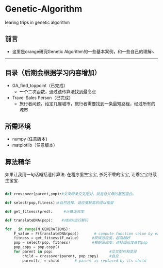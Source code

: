 # Genetic-Algorithm
learing trips in genetic algorithm
## 前言
* 这里是orange研究Genetic Algorithm的一些基本案例，和一些自己的理解~

------
## 目录（后期会根据学习内容增加）
* GA_find_toppoint（已完成）
    * 一个二次函数，通过遗传算法找到最高点
* Travel Sales Person（已完成）
    * 旅行者问题。给定几座城市，旅行者需要找到一条最短路径，经过所有的城市

## 所需环境
* numpy   (任意版本)
* matplotlib（任意版本）

## 算法精华
 如果让我用一句话概括遗传算法: 在程序里生宝宝, 杀死不乖的宝宝, 让乖宝宝继续生宝宝.

```python

def crossover(parent,pop):#父亲母亲交叉配对，就是将父母的基因混合。                            

def select(pop,fitness):#自然选择，适应度较高的得以保留

def get_fitness(pred):     #计算适应度

def translateDNA(pop):    #对DNA进行解码

for _ in range(N_GENERATIONS):
    F_value = F(translateDNA(pop))       # compute function value by extracting DNA
    fitness = get_fitness(F_value)      #获得适应度，越高越好
    pop = select(pop, fitness)          #根据适应度，选择适应度高的pop    
    pop_copy = pop.copy()
    for parent in pop:                          #交叉配对和变异
        child = crossover(parent, pop_copy)     #自交
        parent[:] = child       # parent is replaced by its child

```
